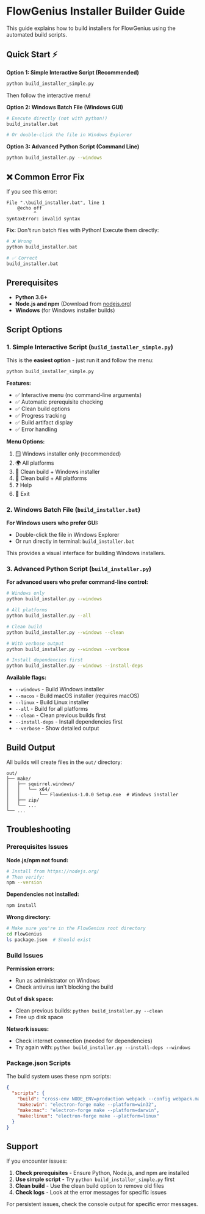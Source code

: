 # FlowGenius Installer Builder Guide

This guide explains how to build installers for FlowGenius using the automated build scripts.

## Quick Start ⚡

**Option 1: Simple Interactive Script (Recommended)**
```bash
python build_installer_simple.py
```
Then follow the interactive menu!

**Option 2: Windows Batch File (Windows GUI)**
```bash
# Execute directly (not with python!)
build_installer.bat

# Or double-click the file in Windows Explorer
```

**Option 3: Advanced Python Script (Command Line)**
```bash
python build_installer.py --windows
```

## ❌ Common Error Fix

If you see this error:
```
File ".\build_installer.bat", line 1
    @echo off
          ^
SyntaxError: invalid syntax
```

**Fix:** Don't run batch files with Python! Execute them directly:
```bash
# ❌ Wrong
python build_installer.bat

# ✅ Correct
build_installer.bat
```

## Prerequisites

- **Python 3.6+**
- **Node.js and npm** (Download from [nodejs.org](https://nodejs.org/))
- **Windows** (for Windows installer builds)

## Script Options

### 1. Simple Interactive Script (`build_installer_simple.py`)

This is the **easiest option** - just run it and follow the menu:

```bash
python build_installer_simple.py
```

**Features:**
- ✅ Interactive menu (no command-line arguments)
- ✅ Automatic prerequisite checking
- ✅ Clean build options
- ✅ Progress tracking
- ✅ Build artifact display
- ✅ Error handling

**Menu Options:**
1. 🪟 Windows installer only (recommended)
2. 🌍 All platforms
3. 🧹 Clean build + Windows installer
4. 🧹 Clean build + All platforms
5. ❓ Help
6. 🚪 Exit

### 2. Windows Batch File (`build_installer.bat`)

**For Windows users who prefer GUI:**
- Double-click the file in Windows Explorer
- Or run directly in terminal: `build_installer.bat`

This provides a visual interface for building Windows installers.

### 3. Advanced Python Script (`build_installer.py`)

**For advanced users who prefer command-line control:**

```bash
# Windows only
python build_installer.py --windows

# All platforms
python build_installer.py --all

# Clean build
python build_installer.py --windows --clean

# With verbose output
python build_installer.py --windows --verbose

# Install dependencies first
python build_installer.py --windows --install-deps
```

**Available flags:**
- `--windows` - Build Windows installer
- `--macos` - Build macOS installer (requires macOS)
- `--linux` - Build Linux installer
- `--all` - Build for all platforms
- `--clean` - Clean previous builds first
- `--install-deps` - Install dependencies first
- `--verbose` - Show detailed output

## Build Output

All builds will create files in the `out/` directory:

```
out/
├── make/
│   ├── squirrel.windows/
│   │   └── x64/
│   │       └── FlowGenius-1.0.0 Setup.exe  # Windows installer
│   ├── zip/
│   └── ...
└── ...
```

## Troubleshooting

### Prerequisites Issues

**Node.js/npm not found:**
```bash
# Install from https://nodejs.org/
# Then verify:
npm --version
```

**Dependencies not installed:**
```bash
npm install
```

**Wrong directory:**
```bash
# Make sure you're in the FlowGenius root directory
cd FlowGenius
ls package.json  # Should exist
```

### Build Issues

**Permission errors:**
- Run as administrator on Windows
- Check antivirus isn't blocking the build

**Out of disk space:**
- Clean previous builds: `python build_installer.py --clean`
- Free up disk space

**Network issues:**
- Check internet connection (needed for dependencies)
- Try again with: `python build_installer.py --install-deps --windows`

### Package.json Scripts

The build system uses these npm scripts:

```json
{
  "scripts": {
    "build": "cross-env NODE_ENV=production webpack --config webpack.main.config.js && webpack --config webpack.renderer.config.js",
    "make:win": "electron-forge make --platform=win32",
    "make:mac": "electron-forge make --platform=darwin",
    "make:linux": "electron-forge make --platform=linux"
  }
}
```

## Support

If you encounter issues:

1. **Check prerequisites** - Ensure Python, Node.js, and npm are installed
2. **Use simple script** - Try `python build_installer_simple.py` first
3. **Clean build** - Use the clean build option to remove old files
4. **Check logs** - Look at the error messages for specific issues

For persistent issues, check the console output for specific error messages. 